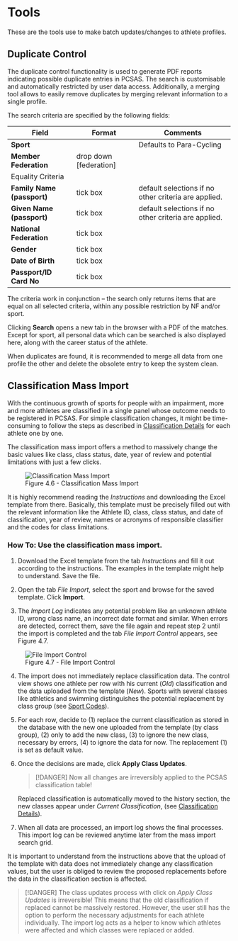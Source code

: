 # Tools

These are the tools use to make batch updates/changes to athlete profiles. 

## Duplicate Control

The duplicate control functionality is used to generate PDF reports indicating possible duplicate
entries in PCSAS. The search is customisable and automatically restricted by user data access.
Additionally, a merging tool allows to easily remove duplicates by merging relevant information
to a single profile.

The search criteria are specified by the following fields:

| **Field**                                           | **Format**             | **Comments**                                         |
| --------------------------------------------------- | ---------------------- | ---------------------------------------------------- |
| **Sport**                                           |                        | Defaults to Para-Cycling                             |
| **Member Federation**                               | drop down [federation] |                                                      |
| <span class="table-header">Equality Criteria</span> |                        |                                                      |
| **Family Name (passport)**                          | tick box               | default selections if no other criteria are applied. |
| **Given Name (passport)**                           | tick box               | default selections if no other criteria are applied. |
| **National Federation**                             | tick box               |                                                      |
| **Gender**                                          | tick box               |                                                      |
| **Date of Birth**                                   | tick box               |                                                      |
| **Passport/ID Card No**                             | tick box               |                                                      |

The criteria work in conjunction – the search only returns items that are equal on all selected
criteria, within any possible restriction by NF and/or sport.

Clicking **Search** opens a new tab in the browser with a PDF of the matches. Except for sport, all
personal data which can be searched is also displayed here, along with the career status of the
athlete.

When duplicates are found, it is recommended to merge all data from one profile the other and
delete the obsolete entry to keep the system clean.

## Classification Mass Import

With the continuous growth of sports for people with an impairment, more and more athletes
are classified in a single panel whose outcome needs to be registered in PCSAS. For simple
classification changes, it might be time-consuming to follow the steps as described in 
[Classification Details](athletes/classification.md#classification-details) for each athlete one by one.

The classification mass import offers a method to massively change the basic values like class,
class status, date, year of review and potential limitations with just a few clicks.

<figure>
    <img src="_img/figures/4.6-classification-mass-import.png" alt="Classification Mass Import" class="screenshot" >
    <figcaption>Figure 4.6 - Classification Mass Import</figcaption>
</figure>

It is highly recommend reading the *Instructions* and downloading the Excel template from there.
Basically, this template must be precisely filled out with the relevant information like the Athlete
ID, class, class status, and date of classification, year of review, names or acronyms of
responsible classifier and the codes for class limitations.

### How To: Use the classification mass import.

1. Download the Excel template from the tab *Instructions* and fill it out according to the 
   instructions. The examples in the template might help to understand. Save the file.

2. Open the tab *File Import*, select the sport and browse for the saved template. Click **Import**.

3. The *Import Log* indicates any potential problem like an unknown athlete ID, wrong class 
   name, an incorrect date format and similar. When errors are detected, correct them, 
   save the file again and repeat step 2 until the import is completed and the tab *File Import Control* 
   appears, see Figure 4.7.

<figure>
    <img src="_img/figures/4.7-file-import-control.png" alt="File Import Control" class="screenshot" >
    <figcaption>Figure 4.7 - File Import Control</figcaption>
</figure>

4. The import does not immediately replace classification data. The control view shows one 
   athlete per row with his current (*Old*) classification and the data uploaded from the 
   template (*New*). Sports with several classes like athletics and swimming distinguishes 
   the potential replacement by class group (see [Sport Codes](application-settings/sport-codes.md)).

5. For each row, decide to (1) replace the current classification as stored in the database 
   with the new one uploaded from the template (by class group), (2) only to add the new 
   class, (3) to ignore the new class, necessary by errors, (4) to ignore the data for now. The 
   replacement (1) is set as default value.

6. Once the decisions are made, click **Apply Class Updates**. 

   > [!DANGER]
   > Now all changes are irreversibly applied to the PCSAS classification table!    

   Replaced classification is automatically moved to the history section, the new classes 
   appear under *Current Classification*, (see [Classification Details](athletes/classification.md#classification-details)).

7. When all data are processed, an import log shows the final processes. This import log 
   can be reviewed anytime later from the mass import search grid.

It is important to understand from the instructions above that the upload of the template with
data does not immediately change any classification values, but the user is obliged to review the
proposed replacements before the data in the classification section is affected.

> [!DANGER]
> The class updates process with click on *Apply Class Updates* is irreversible!
> This means that the old classification if replaced cannot be massively restored. 
> However, the user still has the option to perform the necessary adjustments for 
> each athlete individually. The import log acts as a helper to know which athletes 
> were affected and which classes were replaced or added.